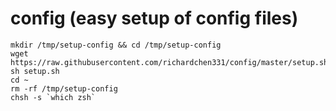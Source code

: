 config (easy setup of config files)
======

```
mkdir /tmp/setup-config && cd /tmp/setup-config
wget https://raw.githubusercontent.com/richardchen331/config/master/setup.sh
sh setup.sh
cd ~
rm -rf /tmp/setup-config
chsh -s `which zsh`
```
